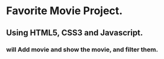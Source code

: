 # Favorite Movie Project.
## Using HTML5, CSS3 and Javascript.
### will Add movie and show the movie, and filter them.